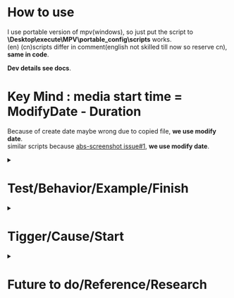 # How to use
 I use portable version of mpv(windows), so just put the script to **\Desktop\execute\MPV\portable_config\scripts** works.  
(en) (cn)scripts differ in comment(english not skilled till now so reserve cn), **same in code**. 

**Dev details see docs**.  

# Key Mind : media start time = ModifyDate - Duration 
Because of create date maybe wrong due to copied file, **we use modify date**.  
similar scripts because [abs-screenshot issue#1](https://github.com/Thann/mpv-abs-screenshot/issues/1), **we use modify date**. 

<details>
<summary><h1><strong> Test/Behavior/Example/Finish </strong></h1></summary>

picture  below is behavior when testing:we can fastly know the exactly time that cat-caught-the-bat  is  around 202509272320(Beijing Time).  
![test-ok](test-ok.jpg)
</details>

<details>
<summary><h1><strong> Tigger/Cause/Start </strong></h1></summary>

~~We~~ I want mpv can show absolute timestamp like beijing 20251007 2:20 according to ~~create time~~ modify date when playing audio or video file , so we can know the exactly actual time of the specified sound wave or action picture happen in the .m4a or .mp4 file.  

Because vivo phone internal camera do not have timestamp like hikvision osd when capturing video, and it's hard work(high battery consumption,**~~china~~ india too poor**) to process the video file to add timestamp,  **we need player to finish the work**.  
</details>

<details>
<summary><h1><strong> Future to do/Reference/Research </strong></h1></summary>
1.maybe we can merge repo with [abs-screenshot](https://github.com/Thann/mpv-abs-screenshot)  
2.clipboard is good. [copyTime](https://github.com/Arieleg/mpv-copyTime)  
<table>
  <tr>
    <td>Windows</td>
    <td><code>Powershell Built-in since Windows 7</code></td>
    <td>✅ ok</td>
  </tr>
  <tr>
    <td>Linux/X11</td>
    <td><code>xclip</code></td>
    <td>❌not good</td>
  </tr>
  <tr>
    <td>Linux/Wayland</td>
    <td><code>xclip or wl-clipboard</code></td>
    <td>❌not good</td>
  </tr>
  <tr>
    <td>MacOS</td>
    <td><code>pbcopy</code></td>
    <td>❌not good</td>
  </tr>
</table>

</details>






